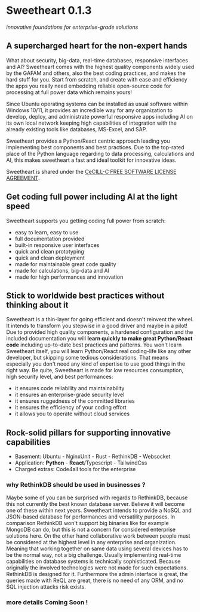 # Sweetheart **0.1.3**
*innovative foundations for enterprise-grade solutions*

## A supercharged heart for the non-expert hands

What about security, big-data, real-time databases, responsive interfaces and AI? Sweetheart comes with the highest quality components widely used by the GAFAM and others, also the best coding practices, and makes the hard stuff for you. Start from scratch, and create with ease and efficiency the apps you really need embedding reliable open-source code for processing at full power data which remains yours!

Since Ubuntu operating systems can be installed as usual software within Windows 10/11, it provides an incredible way for any organization to develop, deploy, and administrate powerful responsive apps including AI on its own local network keeping high capabilities of integration with the already existing tools like databases, MS-Excel, and SAP.

Sweetheart provides a Python/React centric approach leading you implementing best components and best practices. Due to the top-rated place of the Python language regarding to data processing, calculations and AI, this makes sweetheart a fast and ideal toolkit for innovative ideas.

Sweetheart is shared under the [CeCILL-C FREE SOFTWARE LICENSE AGREEMENT](https://github.com/IncredibleProgress/sweetheart.py/blob/master/LICENSE).

## Get coding full power including AI at the light speed

Sweetheart supports you getting coding full power from scratch:

  - easy to learn, easy to use
  - full documentation provided
  - built-in responsive user interfaces
  - quick and clean prototyping
  - quick and clean deployment
  - made for maintainable great code quality
  - made for calculations, big-data and AI
  - made for high performances and innovation

## Stick to worldwide best practices without thinking about it

Sweetheart is a thin-layer for going efficient and doesn't reinvent the wheel. It intends to transform you stepwise in a good driver and maybe in a pilot! Due to provided high quality components, a hardened configuration and the included documentation you will **learn quickly to make great Python/React code** including up-to-date best practices and patterns. You won't learn Sweetheart itself, you will learn Python/React real coding-life like any other developer, but skipping some tedious considerations. That means especially you don't need any kind of expertise to use good things in the right way. Be quite, Sweetheart is made for low resources consumption, high security level, and best performances:

  - it ensures code reliability and maintainability
  - it ensures an enterprise-grade security level
  - it ensures ruggedness of the committed libraries
  - it ensures the efficiency of your coding effort
  - it allows you to operate without cloud services

## Rock-solid pillars for supporting innovative capabilities

  - Basement: Ubuntu - NginxUnit - Rust - RethinkDB - Websocket
  - Application: **Python** - **React**/Typescript - TailwindCss
  - Charged extras: Code4all tools for the enterprise

### why RethinkDB should be used in businesses ?

Maybe some of you can be surprised with regards to RethinkDB, because this not currently the best known database server. Believe it will become one of these within next years. Sweetheart intends to provide a NoSQL and JSON-based database for performances and versatility purposes. In comparison RethinkDB won't support big binaries like for example MongoDB can do, but this is not a concern for considered enterprise solutions here. On the other hand collaborative work between people must be considered at the highest level in any enterprise and organization. Meaning that working together on same data using several devices has to be the normal way, not a big challenge. Usually implementing real-time capabilities on database systems is technically sophisticated. Because originally the involved technologies were not made for such expectations. RethinkDB is designed for it. Furthermore the admin interface is great, the queries made with ReQL are great, there is no need of any ORM, and no SQL injection attacks risk exists.

### more details Coming Soon !
